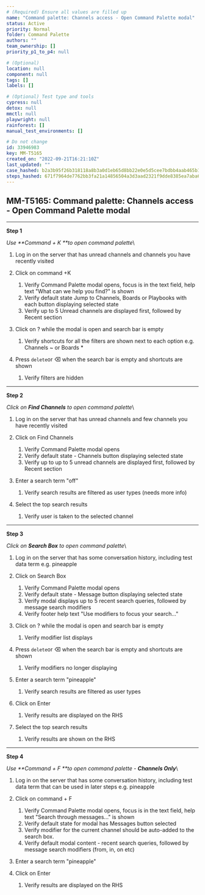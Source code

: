 ```yaml
---
# (Required) Ensure all values are filled up
name: "Command palette: Channels access - Open Command Palette modal"
status: Active
priority: Normal
folder: Command Palette
authors: ""
team_ownership: []
priority_p1_to_p4: null

# (Optional)
location: null
component: null
tags: []
labels: []

# (Optional) Test type and tools
cypress: null
detox: null
mmctl: null
playwright: null
rainforest: []
manual_test_environments: []

# Do not change
id: 33946983
key: MM-T5165
created_on: "2022-09-21T16:21:10Z"
last_updated: ""
case_hashed: b2a3b95f26b318118a8b3a0d1eb65d8bb22e0e5d5cee7bdbb4aab465b19f0d3b539ca70e584dede6ea312864eebad6af
steps_hashed: 671f7964de7762bb3fa21a14856504a3d3aad2321f9dde8385ea7aba6e79c678d5e4b13229e058ddfefc4fca84e69d2b
---
```


<!-- (Auto-generated) Based on frontmatter's "key" and "name" -->

## MM-T5165: Command palette: Channels access - Open Command Palette modal

---

**Step 1**

_Use \*\*Command + K \*\*to open command palette_\\

1. Log in on the server that has unread channels and channels you have recently visited

2. Click on command +K

   1. Verify Command Palette modal opens, focus is in the text field, help text "What can we help you find?" is shown
   2. Verify default state Jump to Channels, Boards or Playbooks with each button displaying selected state
   3. Verify up to 5 Unread channels are displayed first, followed by Recent section

3. Click on ? while the modal is open and search bar is empty

   1. Verify shortcuts for all the filters are shown next to each option e.g. Channels \~ or Boards \*

4. Press `delete`or ⌫ when the search bar is empty and shortcuts are shown

   1. Verify filters are hidden

---

**Step 2**

_Click on **Find Channels** to open command palette_\\

1. Log in on the server that has unread channels and few channels you have recently visited

2. Click on Find Channels

   1. Verify Command Palette modal opens
   2. Verify default state - Channels button displaying selected state
   3. Verify up to up to 5 unread channels are displayed first, followed by Recent section

3. Enter a search term "off"

   1. Verify search results are filtered as user types (needs more info)

4. Select the top search results

   1. Verify user is taken to the selected channel

---

**Step 3**

_Click on **Search Box** to open command palette_\\

1. Log in on the server that has some conversation history, including test data term e.g. pineapple

2. Click on Search Box

   1. Verify Command Palette modal opens
   2. Verify default state - Message button displaying selected state
   3. Verify modal displays up to 5 recent search queries, followed by message search modifiers
   4. Verify footer help text "Use modifiers to focus your search..."

3. Click on ? while the modal is open and search bar is empty

   1. Verify modifier list displays

4. Press `delete`or ⌫ when the search bar is empty and shortcuts are shown

   1. Verify modifiers no longer displaying

5. Enter a search term "pineapple"

   1. Verify search results are filtered as user types

6. Click on Enter

   1. Verify results are displayed on the RHS

7. Select the top search results

   1. Verify results are shown on the RHS

---

**Step 4**

_Use \*\*Command + F \*\*to open command palette - **Channels Only**_\\

1. Log in on the server that has some conversation history, including test data term that can be used in later steps e.g. pineapple

2. Click on command + F

   1. Verify Command Palette modal opens, focus is in the text field, help text "Search through messages..." is shown
   2. Verify default state for modal has Messages button selected
   3. Verify modifier for the current channel should be auto-added to the search box.
   4. Verify default modal content - recent search queries, followed by message search modifiers (from, in, on etc)

3. Enter a search term "pineapple"

4. Click on Enter

   1. Verify results are displayed on the RHS
